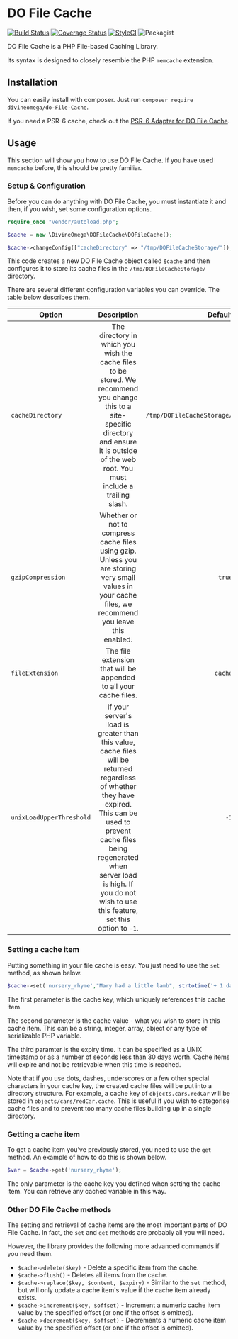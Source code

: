 # DO File Cache

[![Build Status](https://travis-ci.org/DivineOmega/DO-File-Cache.svg?branch=master)](https://travis-ci.org/DivineOmega/DO-File-Cache)
[![Coverage Status](https://coveralls.io/repos/github/DivineOmega/DO-File-Cache/badge.svg?branch=master)](https://coveralls.io/github/DivineOmega/DO-File-Cache?branch=master)
[![StyleCI](https://github.styleci.io/repos/140566511/shield?branch=master)](https://github.styleci.io/repos/140566511)
![Packagist](https://img.shields.io/packagist/dt/DivineOmega/DO-File-Cache.svg)

DO File Cache is a PHP File-based Caching Library.

Its syntax is designed to closely resemble the PHP `memcache` extension.

## Installation

You can easily install with composer. Just run `composer require divineomega/do-File-Cache`.

If you need a PSR-6 cache, check out the [PSR-6 Adapter for DO File Cache](https://github.com/DivineOmega/DO-File-Cache-PSR-6).

## Usage

This section will show you how to use DO File Cache. If you have used `memcache` before, this should be pretty familiar.

### Setup & Configuration

Before you can do anything with DO File Cache, you must instantiate it and then, if you wish, set some configuration options.

```php
require_once "vendor/autoload.php";

$cache = new \DivineOmega\DOFileCache\DOFileCache();

$cache->changeConfig(["cacheDirectory" => "/tmp/DOFileCacheStorage/"]);
```

This code creates a new DO File Cache object called `$cache` and then configures it to store its cache files in the `/tmp/DOFileCacheStorage/` directory.

There are several different configuration variables you can override. The table below describes them.

| Option        | Description           | Default  |
| ------------- |:-------------:| -----:|
| `cacheDirectory` | The directory in which you wish the cache files to be stored. We recommend you change this to a site-specific directory and ensure it is outside of the web root. You must include a trailing slash. | `/tmp/DOFileCacheStorage/` |
| `gzipCompression` | Whether or not to compress cache files using gzip. Unless you are storing very small values in your cache files, we recommend you leave this enabled. | `true` |
| `fileExtension` | The file extension that will be appended to all your cache files. | `cache` |
| `unixLoadUpperThreshold` | If your server's load is greater than this value, cache files will be returned regardless of whether they have expired. This can be used to prevent cache files being regenerated when server load is high. If you do not wish to use this feature, set this option to `-1`. | `-1` |

### Setting a cache item

Putting something in your file cache is easy. You just need to use the `set` method, as shown below.

```php
$cache->set('nursery_rhyme',"Mary had a little lamb", strtotime('+ 1 day'));
```

The first parameter is the cache key, which uniquely references this cache item. 

The second parameter is the cache value - what you wish to store in this cache item. This can be a string, integer, array, object or any type of serializable PHP variable.

The third paramter is the expiry time. It can be specified as a UNIX timestamp or as a number of seconds less than 30 days worth. Cache items will expire and not be retrievable when this time is reached.

Note that if you use dots, dashes, underscores or a few other special characters in your cache key, the created cache files will be put into a directory structure. For example, a cache key of `objects.cars.redCar` will be stored in `objects/cars/redCar.cache`. This is useful if you wish to categorise cache files and to prevent too many cache files building up in a single directory.

### Getting a cache item

To get a cache item you've previously stored, you need to use the `get` method. An example of how to do this is shown below.

```php
$var = $cache->get('nursery_rhyme');
```

The only parameter is the cache key you defined when setting the cache item. You can retrieve any cached variable in this way.

### Other DO File Cache methods

The setting and retrieval of cache items are the most important parts of DO File Cache. In fact, the `set` and `get` methods are probably all you will need.

However, the library provides the following more advanced commands if you need them.

* `$cache->delete($key)` - Delete a specific item from the cache.
* `$cache->flush()` - Deletes all items from the cache.
* `$cache->replace($key, $content, $expiry)` - Similar to the `set` method, but will only update a cache item's value if the cache item already exists.
* `$cache->increment($key, $offset)` - Increment a numeric cache item value by the specified offset (or one if the offset is omitted).
* `$cache->decrement($key, $offset)` - Decrements a numeric cache item value by the specified offset (or one if the offset is omitted).
